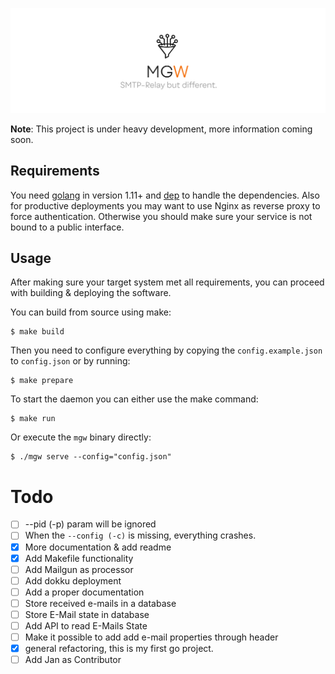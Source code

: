 ![MGW Logo](https://github.com/affiliator/mgw/raw/master/.github/banner.png "MGW Logo")

**Note**: This project is under heavy development, more information coming soon. 

## Requirements
You need [golang](https://github.com/golang/go) in version 1.11+ and [dep](https://github.com/golang/dep) to handle the dependencies.
Also for productive deployments you may want to use Nginx as reverse proxy to force authentication. Otherwise you should make sure your service is not bound to a public interface.

## Usage
After making sure your target system met all requirements, you can proceed with building & deploying the software.

You can build from source using make:
```
$ make build
```

Then you need to configure everything by copying the `config.example.json` to `config.json` or by running:
```
$ make prepare
```

To start the daemon you can either use the make command:
```
$ make run 
```

Or execute the `mgw` binary directly:
```
$ ./mgw serve --config="config.json"
```

# Todo
 - [ ] --pid (-p) param will be ignored
 - [ ] When the `--config (-c)` is missing, everything crashes.  
 - [x] More documentation & add readme
 - [x] Add Makefile functionality
 - [ ] Add Mailgun as processor
 - [ ] Add dokku deployment
 - [ ] Add a proper documentation
 - [ ] Store received e-mails in a database
 - [ ] Store E-Mail state in database
 - [ ] Add API to read E-Mails State
 - [ ] Make it possible to add add e-mail properties through header
 - [x] general refactoring, this is my first go project. 
 - [ ] Add Jan as Contributor